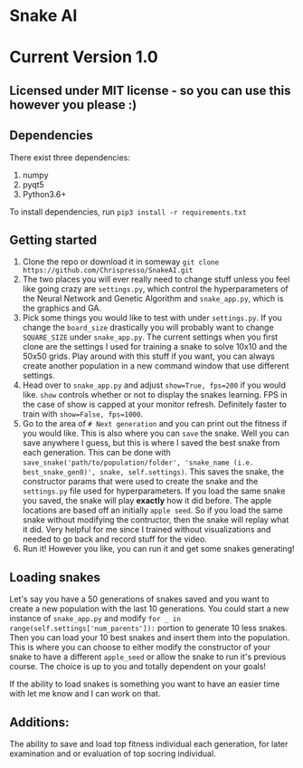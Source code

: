 # Snake AI 
# Current Version 1.0
## Licensed under MIT license - so you can use this however you please :)
## Dependencies
There exist three dependencies:

1. numpy
2. pyqt5
3. Python3.6+

To install dependencies, run `pip3 install -r requirements.txt`

## Getting started

1. Clone the repo or download it in someway `git clone https://github.com/Chrispresso/SnakeAI.git`
2. The two places you will ever really need to change stuff unless you feel like going crazy are `settings.py`, which control the hyperparameters of the Neural Network and Genetic Algorithm and `snake_app.py`, which is the graphics and GA.
3. Pick some things you would like to test with under `settings.py`. If you change the `board_size` drastically you will probably want to change `SQUARE_SIZE` under `snake_app.py`. The current settings when you first clone are the settings I used for training a snake to solve 10x10 and the 50x50 grids. Play around with this stuff if you want, you can always create another population in a new command window that use different settings. 
4. Head over to `snake_app.py` and adjust `show=True, fps=200` if you would like. `show` controls whether or not to display the snakes learning. FPS in the case of show is capped at your monitor refresh. Definitely faster to train with `show=False, fps=1000`.
5. Go to the area of `# Next generation` and you can print out the fitness if you would like. This is also where you can `save` the snake. Well you can save anywhere I guess, but this is where I saved the best snake from each generation. This can be done with `save_snake('path/to/population/folder', 'snake_name (i.e. best_snake_gen0)', snake, self.settings)`. This saves the snake, the constructor params that were used to create the snake and the `settings.py` file used for hyperparameters. If you load the same snake you saved, the snake will play **exactly** how it did before. The apple locations are based off an initially `apple seed`. So if you load the same snake without modifying the contructor, then the snake will replay what it did. Very helpful for me since I trained without visualizations and needed to go back and record stuff for the video.
6. Run it! However you like, you can run it and get some snakes generating!

## Loading snakes
Let's say you have a 50 generations of snakes saved and you want to create a new population with the last 10 generations. You could start a new instance of `snake_app.py` and modify `for _ in range(self.settings['num_parents']):` portion to generate 10 less snakes. Then you can load your 10 best snakes and insert them into the population. This is where you can choose to either modify the constructor of your snake to have a different `apple_seed` or allow the snake to run it's previous course. The choice is up to you and totally dependent on your goals!

If the ability to load snakes is something you want to have an easier time with let me know and I can work on that.
## Additions: 
The ability to save and load top fitness individual each generation, for later examination and or evaluation of top socring individual. 
